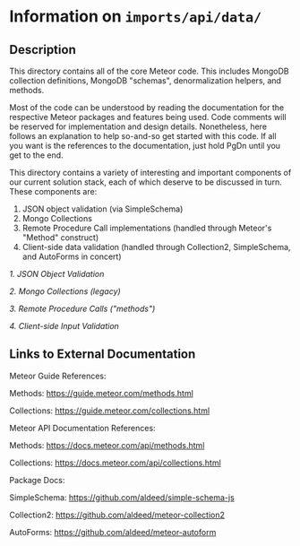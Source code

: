 # Information on `imports/api/data/`

## Description

This directory contains all of the core Meteor code. This includes MongoDB collection
definitions, MongoDB "schemas", denormalization helpers, and methods.

Most of the code can be understood by reading the documentation for the respective
Meteor packages and features being used. Code comments will be reserved for
implementation and design details. Nonetheless, here follows an explanation to help
so-and-so get started with this code. If all you want is the references to the
documentation, just hold PgDn until you get to the end.

This directory contains a variety of interesting and important components
of our current solution stack, each of which deserve to be discussed in
turn. These components are:

1) JSON object validation (via SimpleSchema)
2) Mongo Collections
3) Remote Procedure Call implementations (handled through Meteor's "Method" construct)
4) Client-side data validation (handled through Collection2, SimpleSchema, and AutoForms in concert)

_1. JSON Object Validation_



_2. Mongo Collections (legacy)_



_3. Remote Procedure Calls ("methods")_



_4. Client-side Input Validation_



## Links to External Documentation

Meteor Guide References:

Methods: https://guide.meteor.com/methods.html

Collections: https://guide.meteor.com/collections.html

Meteor API Documentation References:

Methods: https://docs.meteor.com/api/methods.html

Collections: https://docs.meteor.com/api/collections.html

Package Docs:

SimpleSchema: https://github.com/aldeed/simple-schema-js

Collection2: https://github.com/aldeed/meteor-collection2

AutoForms: https://github.com/aldeed/meteor-autoform
